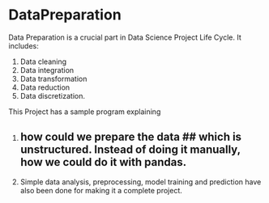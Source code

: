 # DataPreparation
Data Preparation is a crucial part in Data Science Project Life Cycle. It includes:
1. Data cleaning
2. Data integration 
3. Data transformation
4. Data reduction 
5. Data discretization.

This Project has a sample program explaining 
1. ## how could we prepare the data ## which is unstructured. Instead of doing it manually, how we could do it with pandas.
2. Simple data analysis, preprocessing, model training and prediction have also been done for making it a complete project.

